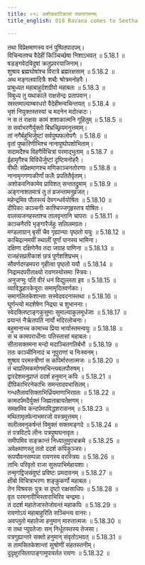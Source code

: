 ```yaml
---
title: ०१८ अशोकवाटिकायां रावणागमनम्
title_english: 018 Ravana comes to Seetha

---
```

<div class="audioEmbed"  caption="श्रीराम-हरिसीताराममूर्ति-घनपाठिभ्यां वचनम्" src="https://archive.org/download/Ramayana-recitation-Sriram-harisItArAmamUrti-Ghanapaati-v2/Kanda_5/Kanda_5_SK-018-Ravana_comes_to_Seetha_.mp3"></div>

  
तथा विप्रेक्षमाणस्य वनं पुष्पितपादपम्।  
विचिन्वतश्च वैदेहीं किञ्चिच्छेषा निशाऽभवत् ॥ 5.18.1 ॥   
षडङ्गवेदविदुषां क्रतुप्रवरयाजिनाम्।  
शुश्राव ब्रह्मघोषांश्च विरात्रे ब्रह्मरक्षसाम् ॥ 5.18.2 ॥   
अथ मङ्गलवादित्रैः शब्दैः श्रोत्रमनोहरैः।  
प्राबुध्यत महाबाहुर्दशग्रीवो महाबलः ॥ 5.18.3 ॥   
विबुध्य तु यथाकाले राक्षसेन्द्रः प्रतापवान्।  
स्रस्तमाल्याम्बरधरो वैदेहीमन्वचिन्तयत् ॥ 5.18.4 ॥   
भृशं नियुक्तस्तस्यां च मदनेन मदोत्कटः।  
न स तं राक्षसः कामं शशाकात्मनि गूहितुम् ॥ 5.18.5 ॥   
स सर्वाभरणैर्युक्तो बिभ्रच्छ्रियमनुत्तमाम्।  
तां नगैर्बहुभिर्जुष्टां सर्वपुष्पफलोपगैः ॥ 5.18.6 ॥   
वृतां पुष्करिणीभिश्च नानापुष्पोपशोभिताम्।  
सदामदैश्च विहगैर्विचित्रां परमाद्भुताम् ॥ 5.18.7 ॥   
ईहामृगैश्च विविधैर्जुष्टां दृष्टिमनोहरैः।  
वीथीः संप्रेक्षमाणश्च मणिकाञ्चनतोरणाः ॥ 5.18.8 ॥   
नानामृगगणाकीर्णां फलैः प्रपतितैर्वृताम्।  
अशोकवनिकामेव प्राविशत् सन्ततद्रुमाम् ॥ 5.18.9 ॥   
अङ्गनाशतमात्रं तु तं व्रजन्तामनुव्रजत्।  
महेन्द्रमिव पौलस्त्यं देवगन्धर्वयोषितः ॥ 5.18.10 ॥   
दीपिकाः काञ्चनीः काश्चिज्जगृहृस्तत्र योषितः।  
वालव्यजनहस्ताश्च तालवृन्तानि चापराः ॥ 5.18.11 ॥   
काञ्चनैरपि भृङ्गारैर्जहुः सलिलमग्रतः।  
मण्डलाग्रान् बृसीं चैव गृह्यान्याः पृष्ठतो ययुः ॥ 5.18.12 ॥   
काचिद्रत्नमयीं स्थालीं पूर्णां पानस्य भामिना।  
दक्षिणा दक्षिणेनैव तदा जग्राह पाणिना ॥ 5.18.13 ॥   
राजहंसप्रतीकाशं छत्रं पूर्णशशिप्रभम्।  
सौवर्णदण्डमपरा गृहीत्वा पृष्ठतो ययौ ॥ 5.18.14 ॥   
निद्रामदपरीताक्ष्यो रावणस्योत्तमाः स्त्रियः।  
अनुजग्मुः पतिं वीरं धनं विद्युल्लता इव ॥ 5.18.15 ॥   
व्याविद्धहारकेयूराः समामृदितवर्णकाः।  
समागलितकेशान्ताः सस्वेदवदनास्तथा ॥ 5.18.16 ॥   
घूर्णन्त्यो मदशेषेण निद्र्या च शुभाननाः।  
स्वेदक्लिष्टाङ्गकुसुमाः सुमाल्याकुलमूर्धजाः ॥ 5.18.17 ॥   
प्रयान्तं नैर्ऋतपतिं नार्यो मदिरलोचनाः।  
बहुमानाच्च कामाच्च प्रिया भार्यास्तमन्वयुः ॥ 5.18.18 ॥   
स च कामपराधीनाः पतिस्तासां महाबलः।  
सीतासक्तमना मन्दो मदाञ्चितगतिर्बभौ ॥ 5.18.19 ॥   
ततः काञ्चीनिनादं च नूपुराणां च निःस्वनम्।  
शुश्राव परमस्त्रीणां स कपिर्मारुतात्मजः ॥ 5.18.20 ॥   
तं चाप्रतिमकर्माणमचिन्त्यबलपौरुषम्।  
द्वारदेशमनुप्राप्तं ददर्श हनुमान् कपिः ॥ 5.18.21 ॥   
दीपिकाभिरनेकाभिः समन्तादवभासितम्।  
गन्धतैलावसिक्ताभिर्ध्रियमाणाभिरग्रतः ॥ 5.18.22 ॥   
कामदर्पमदैर्युक्तं जिह्मताम्रायतेक्षणम्।  
समक्षमिव कन्दर्पमपविद्धशरासनम् ॥ 5.18.23 ॥   
मथितामृतफेनाभमरजो वस्त्रमुत्तमम्।  
सलीलमनुकर्षन्तं विमुक्तं सक्तमङ्गदे ॥ 5.18.24 ॥   
तं पत्रविटपे लीनः पत्रपुष्पघनावृतः।  
समीपमिव सङ्क्रान्तं निध्यातुमुपचक्रमे ॥ 5.18.25 ॥   
अवेक्षमाणस्तु ततो ददर्श कपिकुञ्जरः।  
रूपयौवनसम्पन्ना रावणस्य वरस्त्रियः ॥ 5.18.26 ॥   
ताभिः परिवृतो राजा सुरूपाभिर्महायशाः।  
तन्मृगद्विजसंवुष्टं प्रविष्टः प्रमदावनम् ॥ 5.18.27 ॥   
क्षीबो विचित्राभरणः शङ्कुकर्णो महाबलः।  
तेन विश्रवसः पुत्रः स दृष्टो राक्षसाधिपः ॥ 5.18.28 ॥   
वृतः परमनारीभिस्ताराभिरिव चन्द्रमाः।  
तं ददर्श महातेजास्तेजोवन्तं महाकपिः ॥ 5.18.29 ॥   
रावणोऽयं महाबाहुरिति सञ्चिन्त्य वानरः।  
अवप्लुतो महातेजा हनुमान् मारुतात्मजः ॥ 5.18.30 ॥   
स तथा प्युग्रतेजाः सन् निर्धूतस्तस्य तेजसा।  
पत्रगुह्यान्तरे सक्तो हनुमान् संवृतोऽभवत् ॥ 5.18.31 ॥   
स तामसितकेशान्तां सुश्रोणीं संहतस्तनीम्।  
दुदृक्षुरसितापाङ्गामुपावर्तत रावणः ॥ 5.18.32 ॥   